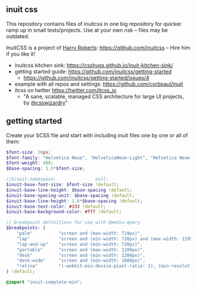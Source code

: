 ## inuit css

This repository contains files of inuitcss in one big repository for quicker ramp up in small tests/projects. Use at your own risk – files may be outdated.

InuitCSS is a project of [Harry Roberts](http://csswizardry.com/): https://github.com/inuitcss – Hire him if you like it!

- inuitcss kitchen sink: https://csshugs.github.io/inuit-kitchen-sink/
- getting started guide: https://github.com/inuitcss/getting-started
    - https://github.com/inuitcss/getting-started/issues/4
- example with all repos and settings: https://github.com/corbpaul/inuit
- itcss on twitter https://twitter.com/itcss_io
    - "A sane, scalable, managed CSS architecture for large UI projects, by [@csswizardry](https://twitter.com/csswizardry)"

## getting started

Create your SCSS file and start with including inuit files one by one or all of them:

```scss
$font-size: 16px;
$font-family: "Helvetica Neue", "HelveticaNeue-Light", "Helvetica Neue Light", "Helvetica Neue", Helvetica, Arial, "Lucida Grande", sans-serif;
$font-weight: 400;
$base-spacing: 1.5*$font-size;

//$inuit-namespace:               null;
$inuit-base-font-size: $font-size !default;
$inuit-base-line-height: $base-spacing !default;
$inuit-base-spacing-unit: $base-spacing !default;
$inuit-base-line-height: 1.6*$base-spacing !default;
$inuit-base-text-color: #333 !default;
$inuit-base-background-color: #fff !default;

// breakpoint definitions for use with @media-query
$breakpoints: (
    "palm"          "screen and (max-width: 719px)",
    "lap"           "screen and (min-width: 720px) and (max-width: 1199px)",
    "lap-and-up"    "screen and (min-width: 720px)",
    "portable"      "screen and (max-width: 1199px)",
    "desk"          "screen and (min-width: 1200px)",
    "desk-wide"     "screen and (min-width: 1680px)",
    "retina"        "(-webkit-min-device-pixel-ratio: 2), (min-resolution: 192dpi)"
) !default;

@import "inuit-complete-min";
```
